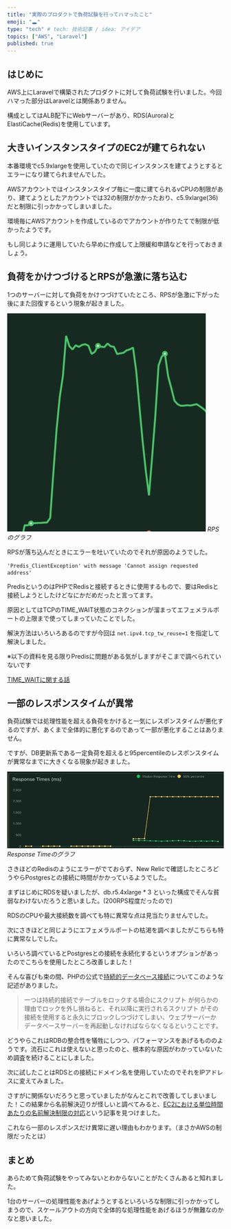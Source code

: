 ```yaml
---
title: "実際のプロダクトで負荷試験を行ってハマったこと"
emoji: "🕳"
type: "tech" # tech: 技術記事 / idea: アイデア
topics: ["AWS", "Laravel"]
published: true
---
```


## はじめに

AWS上にLaravelで構築されたプロダクトに対して負荷試験を行いました。今回ハマった部分はLaravelとは関係ありません。

構成としてはALB配下にWebサーバーがあり、RDS(Aurora)とElastiCache(Redis)を使用しています。

## 大きいインスタンスタイプのEC2が建てられない

本番環境でc5.9xlargeを使用していたので同じインスタンスを建てようとするとエラーになり建てられませんでした。

AWSアカウントではインスタンスタイプ毎に一度に建てられるvCPUの制限があり、建てようとしたアカウントでは32の制限がかかったおり、c5.9xlarge(36)だと制限に引っかかってしまいました。

環境毎にAWSアカウントを作成しているのでアカウントが作りたてで制限が低かったようです。

もし同じように運用していたら早めに作成して上限緩和申請などを行っておきましょう。

## 負荷をかけつづけるとRPSが急激に落ち込む

1つのサーバーに対して負荷をかけつづけていたところ、RPSが急激に下がった後にまた回復するという現象が起きました。

![rps_down](https://github.com/wim-web/my_zenn/blob/master/image/load-test_de_hamattakoto/rps_down.png?raw=true)
*RPSのグラフ*

RPSが落ち込んだときにエラーを吐いていたのでそれが原因のようでした。

```
'Predis_ClientException' with message 'Cannot assign requested address' 
```

PredisというのはPHPでRedisと接続するときに使用するもので、要はRedisと接続しようとしたけどなにかだめだったと言ってます。

原因としてはTCPのTIME_WAIT状態のコネクションが溜まってエフェメラルポートの上限まで使ってしまっていたことでした。

解決方法はいろいろあるのですが今回は `net.ipv4.tcp_tw_reuse=1` を指定して解決しました。

※以下の資料を見る限りPredisに問題がある気がしますがそこまで調べられていないです

[TIME_WAITに関する話](https://www.slideshare.net/takanorisejima/timewait)

## 一部のレスポンスタイムが異常

負荷試験では処理性能を超える負荷をかけると一気にレスポンスタイムが悪化するのですが、あくまで全体的に悪化するのであって一部が悪化することはありません。

ですが、DB更新系である一定負荷を超えると95percentileのレスポンスタイムが異常なまでに大きくなる現象が起きました。

![rps_down](https://github.com/wim-web/my_zenn/blob/master/image/load-test_de_hamattakoto/yabai.png?raw=true)
*Response Timeのグラフ*

さきほどのRedisのようにエラーがでておらず、New Relicで確認したところどうやらPostgresとの接続に時間がかかっているようでした。

まずはじめにRDSを疑いましたが、db.r5.4xlarge * 3 といった構成でそんな貧弱なわけないだろうと思いました。(200RPS程度だったので)

RDSのCPUや最大接続数を調べても特に異常な点は見当たりませんでした。

次にさきほどと同じようにエフェメラルポートの枯渇を調べましたがこちらも特に異常なしでした。

いろいろ調べているとPostgresとの接続を永続化するというオプションがあったのでこちらを使用したところ改善しました！

そんな喜びも束の間、PHPの公式で[持続的データベース接続](https://www.php.net/manual/ja/features.persistent-connections.php)についてこのような記述がありました。

> 一つは持続的接続でテーブルをロックする場合にスクリプト が何らかの理由でロックを外し損ねると、それ以降に実行されるスクリプト がその接続を使用すると永久にブロックしつづけてしまい、ウェブサーバーか データベースサーバーを再起動しなければならなくなるということです。

どうやらこれはRDBの整合性を犠牲にしつつ、パフォーマンスをあげるもののようです。流石にこれは使えないと思ったのと、根本的な原因がわかっていないため調査を続けることにしました。

次に試したことはRDSとの接続にドメイン名を使用していたのでそれをIPアドレスに変えてみました。

さすがに関係ないだろうと思っていましたがなんとこれで改善してしまいました！この結果から名前解決辺りが怪しいと調べてみると、[EC2における単位時間あたりの名前解決制限の対応](https://devblog.thebase.in/entry/2019/12/02/123000)という記事を見つけました。

これなら一部のレスポンスだけ異常に遅い理由もわかります。（まさかAWSの制限だったとは）

## まとめ

あらためて負荷試験をやってみないとわからないことがたくさんあると知れました。

1台のサーバーの処理性能をあげようとするといろいろな制限に引っかかってしまうので、スケールアウトの方向で全体的な処理性能をあげるほうが無難なのかなと思いました。
